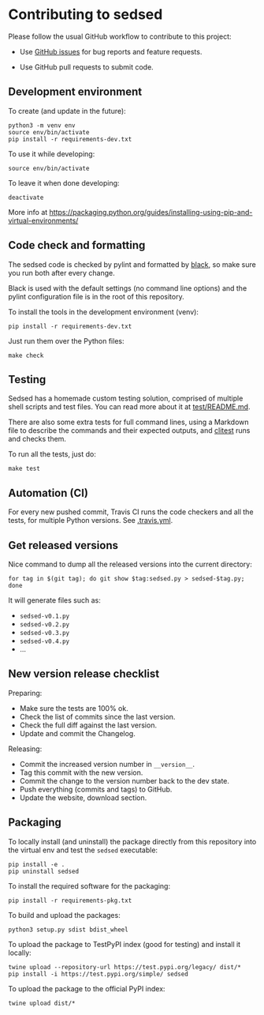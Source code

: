 # Contributing to sedsed

Please follow the usual GitHub workflow to contribute to this project:

- Use [GitHub issues](https://github.com/aureliojargas/sedsed/issues) for bug reports and feature requests.

- Use GitHub pull requests to submit code.


## Development environment

To create (and update in the future):

    python3 -m venv env
    source env/bin/activate
    pip install -r requirements-dev.txt

To use it while developing:

    source env/bin/activate

To leave it when done developing:

    deactivate

More info at https://packaging.python.org/guides/installing-using-pip-and-virtual-environments/


## Code check and formatting

The sedsed code is checked by pylint and formatted by [black](https://github.com/psf/black), so make sure you run both after every change.

Black is used with the default settings (no command line options) and the pylint configuration file is in the root of this repository.

To install the tools in the development environment (venv):

    pip install -r requirements-dev.txt

Just run them over the Python files:

    make check


## Testing

Sedsed has a homemade custom testing solution, comprised of multiple shell scripts and test files. You can read more about it at [test/README.md](test/README.md).

There are also some extra tests for full command lines, using a Markdown file to describe the commands and their expected outputs, and [clitest](https://github.com/aureliojargas/clitest) runs and checks them.

To run all the tests, just do:

    make test


## Automation (CI)

For every new pushed commit, Travis CI runs the code checkers and all the tests, for multiple Python versions. See [.travis.yml](.travis.yml).


## Get released versions

Nice command to dump all the released versions into the current directory:

    for tag in $(git tag); do git show $tag:sedsed.py > sedsed-$tag.py; done

It will generate files such as:

- `sedsed-v0.1.py`
- `sedsed-v0.2.py`
- `sedsed-v0.3.py`
- `sedsed-v0.4.py`
- ...


## New version release checklist

Preparing:

- Make sure the tests are 100% ok.
- Check the list of commits since the last version.
- Check the full diff against the last version.
- Update and commit the Changelog.

Releasing:

- Commit the increased version number in `__version__`.
- Tag this commit with the new version.
- Commit the change to the version number back to the dev state.
- Push everything (commits and tags) to GitHub.
- Update the website, download section.


## Packaging

To locally install (and uninstall) the package directly from this repository into the virtual env and test the `sedsed` executable:

    pip install -e .
    pip uninstall sedsed

To install the required software for the packaging:

    pip install -r requirements-pkg.txt

To build and upload the packages:

    python3 setup.py sdist bdist_wheel

To upload the package to TestPyPI index (good for testing) and install it locally:

    twine upload --repository-url https://test.pypi.org/legacy/ dist/*
    pip install -i https://test.pypi.org/simple/ sedsed

To upload the package to the official PyPI index:

    twine upload dist/*
